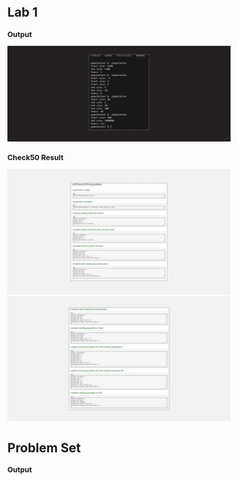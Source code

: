 <h1>Lab 1</h1>
<h3>Output</h3>
<img src="assets/output.png">
<h3>Check50 Result </h3>
<img src="assets/1.png">
<img src="assets/2.png">
<h1>Problem Set</h1>
<h3>Output</h3>
